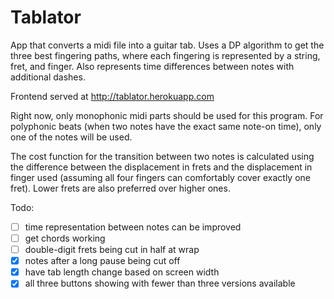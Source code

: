 # Tablator
App that converts a midi file into a guitar tab. Uses a DP algorithm to get the three best fingering paths, where each fingering is represented by a string, fret, and finger. Also represents time differences between notes with additional dashes.

Frontend served at http://tablator.herokuapp.com

Right now, only monophonic midi parts should be used for this program. For polyphonic beats (when two notes have the exact same note-on time), only one of the notes will be used.

The cost function for the transition between two notes is calculated using the difference between the displacement in frets and the displacement in finger used (assuming all four fingers can comfortably cover exactly one fret). Lower frets are also preferred over higher ones.

Todo:
- [ ] time representation between notes can be improved
- [ ] get chords working
- [ ] double-digit frets being cut in half at wrap
- [x] notes after a long pause being cut off
- [x] have tab length change based on screen width
- [x] all three buttons showing with fewer than three versions available